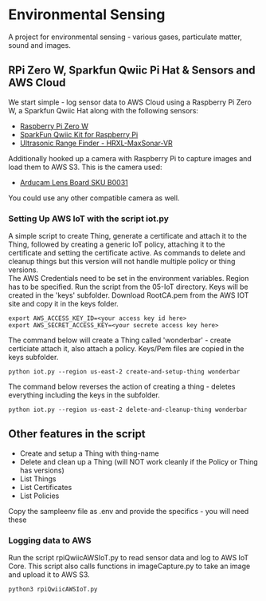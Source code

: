 # Environmental Sensing

A project for environmental sensing - various gases, particulate matter, sound and images.

## RPi Zero W, Sparkfun Qwiic Pi Hat & Sensors and AWS Cloud

We start simple - log sensor data to AWS Cloud using a Raspberry Pi Zero W, a Sparkfun Qwiic Hat along with the following sensors:

* [Raspberry Pi Zero W](https://www.raspberrypi.org/products/raspberry-pi-zero-w/)
* [SparkFun Qwiic Kit for Raspberry Pi](https://www.sparkfun.com/products/15367)
* [Ultrasonic Range Finder - HRXL-MaxSonar-VR](https://www.sparkfun.com/products/11724)

Additionally hooked up a camera with Raspberry Pi to capture images and load them to AWS S3. This is the camera used:
* [Arducam Lens Board SKU B0031](https://www.arducam.com/product/arducam-5mp-m12-picam/)

You could use any other compatible camera as well.

### Setting Up AWS IoT with the script iot.py

A simple script to create Thing, generate a certificate and attach it to the Thing, followed by creating a generic IoT policy, attaching it to the certificate and setting the certificate active. As commands to delete and cleanup things but this version will not handle multiple policy or thing versions.  
The AWS Credentials need to be set in the environment variables. Region has to be specified. 
Run the script from the 05-IoT directory. Keys will be created in the 'keys' subfolder. Download RootCA.pem from the AWS IOT site and copy it in the keys folder. 

```
export AWS_ACCESS_KEY_ID=<your access key id here>
export AWS_SECRET_ACCESS_KEY=<your secrete access key here>
```

The command below will create a Thing called 'wonderbar' - create certiciate attach it, also attach a policy. 
Keys/Pem files are copied in the keys subfolder.

```
python iot.py --region us-east-2 create-and-setup-thing wonderbar

```
The command below reverses the action of creating a thing - deletes everything including the keys in the subfolder.

```
python iot.py --region us-east-2 delete-and-cleanup-thing wonderbar

```

## Other features in the script

- Create and setup a Thing with thing-name
- Delete and clean up a Thing (will NOT work cleanly if the Policy or Thing has versions)
- List Things
- List Certificates
- List Policies

Copy the sampleenv file as .env and provide the specifics - you will need these

### Logging data to AWS

Run the script rpiQwiicAWSIoT.py to read sensor data and log to AWS IoT Core. This script also calls functions in imageCapture.py to take an image and upload it to AWS S3.

```
python3 rpiQwiicAWSIoT.py
```